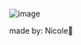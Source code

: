 ![image](https://github.com/nick11nic/DonutsStore/assets/130791306/794ef51d-b27b-43c0-af8c-2526e6853cbd)

made by: Nicole🦊
